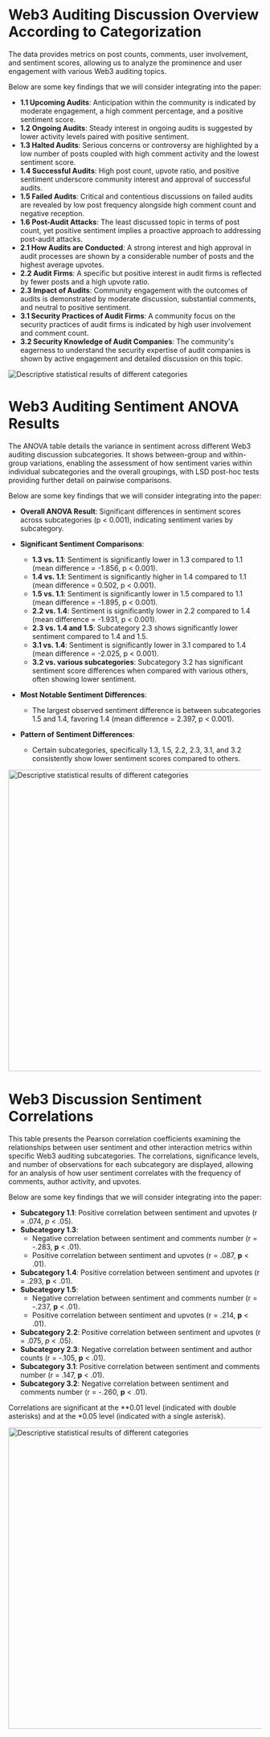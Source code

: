 # Web3 Auditing Discussion Overview According to Categorization
The data provides metrics on post counts, comments, user involvement, and sentiment scores, allowing us to analyze the prominence and user engagement with various Web3 auditing topics. 

Below are some key findings that we will consider integrating into the paper:
- **1.1 Upcoming Audits**: Anticipation within the community is indicated by moderate engagement, a high comment percentage, and a positive sentiment score.
- **1.2 Ongoing Audits**: Steady interest in ongoing audits is suggested by lower activity levels paired with positive sentiment.
- **1.3 Halted Audits**: Serious concerns or controversy are highlighted by a low number of posts coupled with high comment activity and the lowest sentiment score.
- **1.4 Successful Audits**: High post count, upvote ratio, and positive sentiment underscore community interest and approval of successful audits.
- **1.5 Failed Audits**: Critical and contentious discussions on failed audits are revealed by low post frequency alongside high comment count and negative reception.
- **1.6 Post-Audit Attacks**: The least discussed topic in terms of post count, yet positive sentiment implies a proactive approach to addressing post-audit attacks.
- **2.1 How Audits are Conducted**: A strong interest and high approval in audit processes are shown by a considerable number of posts and the highest average upvotes.
- **2.2 Audit Firms**: A specific but positive interest in audit firms is reflected by fewer posts and a high upvote ratio.
- **2.3 Impact of Audits**: Community engagement with the outcomes of audits is demonstrated by moderate discussion, substantial comments, and neutral to positive sentiment.
- **3.1 Security Practices of Audit Firms**: A community focus on the security practices of audit firms is indicated by high user involvement and comment count.
- **3.2 Security Knowledge of Audit Companies**: The community's eagerness to understand the security expertise of audit companies is shown by active engagement and detailed discussion on this topic.

![Descriptive statistical results of different categories](https://github.com/Anonymousauthor2024/Supplementary-documentation/blob/main/figure/1.png "Descriptive statistical results of different categories")

# Web3 Auditing Sentiment ANOVA Results
The ANOVA table details the variance in sentiment across different Web3 auditing discussion subcategories. It shows between-group and within-group variations, enabling the assessment of how sentiment varies within individual subcategories and the overall groupings, with LSD post-hoc tests providing further detail on pairwise comparisons.

Below are some key findings that we will consider integrating into the paper:
- **Overall ANOVA Result**: Significant differences in sentiment scores across subcategories (p < 0.001), indicating sentiment varies by subcategory.

- **Significant Sentiment Comparisons**:
  - **1.3 vs. 1.1**: Sentiment is significantly lower in 1.3 compared to 1.1 (mean difference = -1.856, p < 0.001).
  - **1.4 vs. 1.1**: Sentiment is significantly higher in 1.4 compared to 1.1 (mean difference = 0.502, p < 0.001).
  - **1.5 vs. 1.1**: Sentiment is significantly lower in 1.5 compared to 1.1 (mean difference = -1.895, p < 0.001).
  - **2.2 vs. 1.4**: Sentiment is significantly lower in 2.2 compared to 1.4 (mean difference = -1.931, p < 0.001).
  - **2.3 vs. 1.4 and 1.5**: Subcategory 2.3 shows significantly lower sentiment compared to 1.4 and 1.5.
  - **3.1 vs. 1.4**: Sentiment is significantly lower in 3.1 compared to 1.4 (mean difference = -2.025, p < 0.001).
  - **3.2 vs. various subcategories**: Subcategory 3.2 has significant sentiment score differences when compared with various others, often showing lower sentiment.
- **Most Notable Sentiment Differences**:
   - The largest observed sentiment difference is between subcategories 1.5 and 1.4, favoring 1.4 (mean difference = 2.397, p < 0.001).
- **Pattern of Sentiment Differences**:
   - Certain subcategories, specifically 1.3, 1.5, 2.2, 2.3, 3.1, and 3.2 consistently show lower sentiment scores compared to others.

<img src="https://github.com/Anonymousauthor2024/Supplementary-documentation/blob/main/figure/2.png" alt="Descriptive statistical results of different categories" title="Descriptive statistical results of different categories" width="600"/>

# Web3 Discussion Sentiment Correlations
This table presents the Pearson correlation coefficients examining the relationships between user sentiment and other interaction metrics within specific Web3 auditing subcategories. The correlations, significance levels, and number of observations for each subcategory are displayed, allowing for an analysis of how user sentiment correlates with the frequency of comments, author activity, and upvotes.

Below are some key findings that we will consider integrating into the paper:
- **Subcategory 1.1**: Positive correlation between sentiment and upvotes (r = .074, *p* < .05).
- **Subcategory 1.3**: 
  - Negative correlation between sentiment and comments number (r = -.283, **p** < .01).
  - Positive correlation between sentiment and upvotes (r = .087, **p** < .01).
- **Subcategory 1.4**: Positive correlation between sentiment and upvotes (r = .293, **p** < .01).
- **Subcategory 1.5**: 
  - Negative correlation between sentiment and comments number (r = -.237, **p** < .01).
  - Positive correlation between sentiment and upvotes (r = .214, **p** < .01).
- **Subcategory 2.2**: Positive correlation between sentiment and upvotes (r = .075, *p* < .05).
- **Subcategory 2.3**: Negative correlation between sentiment and author counts (r = -.105, **p** < .01).
- **Subcategory 3.1**: Positive correlation between sentiment and comments number (r = .147, **p** < .01).
- **Subcategory 3.2**: Negative correlation between sentiment and comments number (r = -.260, **p** < .01).

Correlations are significant at the **0.01 level (indicated with double asterisks) and at the *0.05 level (indicated with a single asterisk).

<img src="https://github.com/Anonymousauthor2024/Supplementary-documentation/blob/main/figure/3.png" alt="Descriptive statistical results of different categories" title="Descriptive statistical results of different categories" width="600"/>
